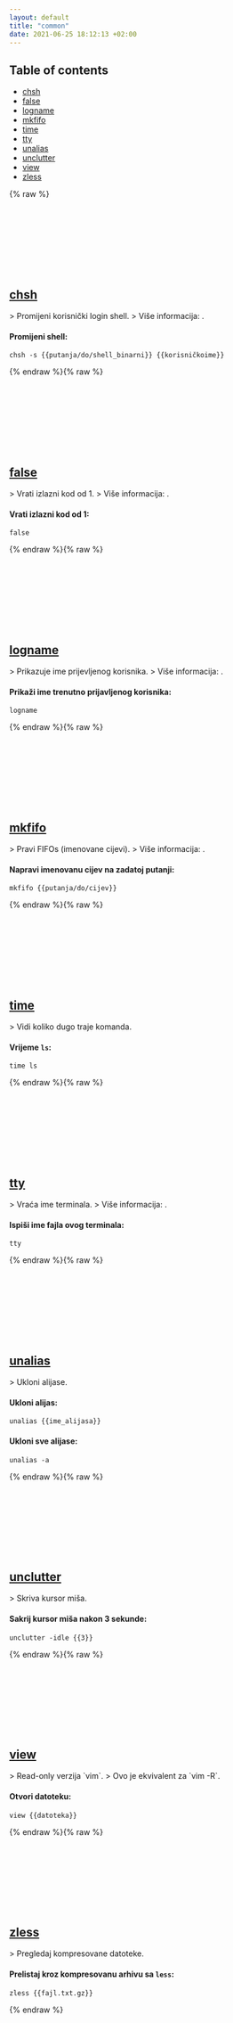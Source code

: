 ```yaml
---
layout: default
title: "common"
date: 2021-06-25 18:12:13 +02:00
---
```

## Table of contents
* <a href="#chsh">chsh</a>
* <a href="#false">false</a>
* <a href="#logname">logname</a>
* <a href="#mkfifo">mkfifo</a>
* <a href="#time">time</a>
* <a href="#tty">tty</a>
* <a href="#unalias">unalias</a>
* <a href="#unclutter">unclutter</a>
* <a href="#view">view</a>
* <a href="#zless">zless</a>

{% raw %}
<h2 id="chsh">
  <a href="/bs/common/chsh.html">chsh</a> <a href="#chsh"><svg class="icon">
    <use href="/assets/images/unicode_sprite.svg#link" />
  </svg></a>
</h2>
> Promijeni korisnički login shell.
> Više informacija: <https://manned.org/chsh>.

#### Promijeni shell:
```shell
chsh -s {{putanja/do/shell_binarni}} {{korisničkoime}}
```
{% endraw %}{% raw %}
<h2 id="false">
  <a href="/bs/common/false.html">false</a> <a href="#false"><svg class="icon">
    <use href="/assets/images/unicode_sprite.svg#link" />
  </svg></a>
</h2>
> Vrati izlazni kod od 1.
> Više informacija: <https://www.gnu.org/software/coreutils/false>.

#### Vrati izlazni kod od 1:
```shell
false
```
{% endraw %}{% raw %}
<h2 id="logname">
  <a href="/bs/common/logname.html">logname</a> <a href="#logname"><svg class="icon">
    <use href="/assets/images/unicode_sprite.svg#link" />
  </svg></a>
</h2>
> Prikazuje ime prijevljenog korisnika.
> Više informacija: <https://www.gnu.org/software/coreutils/logname>.

#### Prikaži ime trenutno prijavljenog korisnika:
```shell
logname
```
{% endraw %}{% raw %}
<h2 id="mkfifo">
  <a href="/bs/common/mkfifo.html">mkfifo</a> <a href="#mkfifo"><svg class="icon">
    <use href="/assets/images/unicode_sprite.svg#link" />
  </svg></a>
</h2>
> Pravi FIFOs (imenovane cijevi).
> Više informacija: <https://www.gnu.org/software/coreutils/mkfifo>.

#### Napravi imenovanu cijev na zadatoj putanji:
```shell
mkfifo {{putanja/do/cijev}}
```
{% endraw %}{% raw %}
<h2 id="time">
  <a href="/bs/common/time.html">time</a> <a href="#time"><svg class="icon">
    <use href="/assets/images/unicode_sprite.svg#link" />
  </svg></a>
</h2>
> Vidi koliko dugo traje komanda.

#### Vrijeme `ls`:
```shell
time ls
```
{% endraw %}{% raw %}
<h2 id="tty">
  <a href="/bs/common/tty.html">tty</a> <a href="#tty"><svg class="icon">
    <use href="/assets/images/unicode_sprite.svg#link" />
  </svg></a>
</h2>
> Vraća ime terminala.
> Više informacija: <https://www.gnu.org/software/coreutils/tty>.

#### Ispiši ime fajla ovog terminala:
```shell
tty
```
{% endraw %}{% raw %}
<h2 id="unalias">
  <a href="/bs/common/unalias.html">unalias</a> <a href="#unalias"><svg class="icon">
    <use href="/assets/images/unicode_sprite.svg#link" />
  </svg></a>
</h2>
> Ukloni alijase.

#### Ukloni alijas:
```shell
unalias {{ime_alijasa}}
```
#### Ukloni sve alijase:
```shell
unalias -a
```
{% endraw %}{% raw %}
<h2 id="unclutter">
  <a href="/bs/common/unclutter.html">unclutter</a> <a href="#unclutter"><svg class="icon">
    <use href="/assets/images/unicode_sprite.svg#link" />
  </svg></a>
</h2>
> Skriva kursor miša.

#### Sakrij kursor miša nakon 3 sekunde:
```shell
unclutter -idle {{3}}
```
{% endraw %}{% raw %}
<h2 id="view">
  <a href="/bs/common/view.html">view</a> <a href="#view"><svg class="icon">
    <use href="/assets/images/unicode_sprite.svg#link" />
  </svg></a>
</h2>
> Read-only verzija `vim`.
> Ovo je ekvivalent za `vim -R`.

#### Otvori datoteku:
```shell
view {{datoteka}}
```
{% endraw %}{% raw %}
<h2 id="zless">
  <a href="/bs/common/zless.html">zless</a> <a href="#zless"><svg class="icon">
    <use href="/assets/images/unicode_sprite.svg#link" />
  </svg></a>
</h2>
> Pregledaj kompresovane datoteke.

#### Prelistaj kroz kompresovanu arhivu sa `less`:
```shell
zless {{fajl.txt.gz}}
```
{% endraw %}